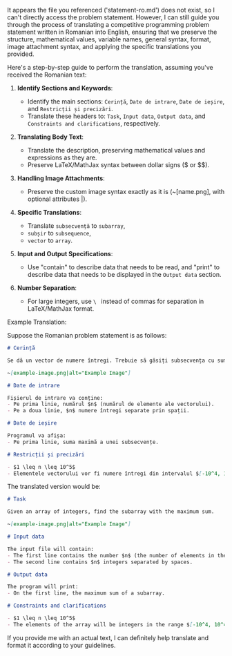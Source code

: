 It appears the file you referenced ('statement-ro.md') does not exist, so I can't directly access the problem statement. However, I can still guide you through the process of translating a competitive programming problem statement written in Romanian into English, ensuring that we preserve the structure, mathematical values, variable names, general syntax, format, image attachment syntax, and applying the specific translations you provided.

Here's a step-by-step guide to perform the translation, assuming you've received the Romanian text:

1. **Identify Sections and Keywords**:
    - Identify the main sections: `Cerință`, `Date de intrare`, `Date de ieșire`, and `Restricții și precizări`.
    - Translate these headers to: `Task`, `Input data`, `Output data`, and `Constraints and clarifications`, respectively.

2. **Translating Body Text**:
    - Translate the description, preserving mathematical values and expressions as they are.
    - Preserve LaTeX/MathJax syntax between dollar signs ($ or $$).

3. **Handling Image Attachments**:
    - Preserve the custom image syntax exactly as it is (~[name.png], with optional attributes |).

4. **Specific Translations**:
    - Translate `subsecvență` to `subarray`,
    - `subșir` to `subsequence`,
    - `vector` to `array`.

5. **Input and Output Specifications**:
    - Use "contain" to describe data that needs to be read, and "print" to describe data that needs to be displayed in the `Output data` section.

6. **Number Separation**:
    - For large integers, use `\ ` instead of commas for separation in LaTeX/MathJax format.

Example Translation:

Suppose the Romanian problem statement is as follows:

```markdown
# Cerință

Se dă un vector de numere întregi. Trebuie să găsiți subsecvența cu suma maximă.

~[example-image.png|alt="Example Image"]

# Date de intrare

Fișierul de intrare va conține:
- Pe prima linie, numărul $n$ (numărul de elemente ale vectorului).
- Pe a doua linie, $n$ numere întregi separate prin spații.

# Date de ieșire

Programul va afișa:
- Pe prima linie, suma maximă a unei subsecvențe.

# Restricții și precizări

- $1 \leq n \leq 10^5$
- Elementele vectorului vor fi numere întregi din intervalul $[-10^4, 10^4]$.
```

The translated version would be:

```markdown
# Task

Given an array of integers, find the subarray with the maximum sum.

~[example-image.png|alt="Example Image"]

# Input data

The input file will contain:
- The first line contains the number $n$ (the number of elements in the array).
- The second line contains $n$ integers separated by spaces.

# Output data

The program will print:
- On the first line, the maximum sum of a subarray.

# Constraints and clarifications

- $1 \leq n \leq 10^5$
- The elements of the array will be integers in the range $[-10^4, 10^4]$.
```

If you provide me with an actual text, I can definitely help translate and format it according to your guidelines.